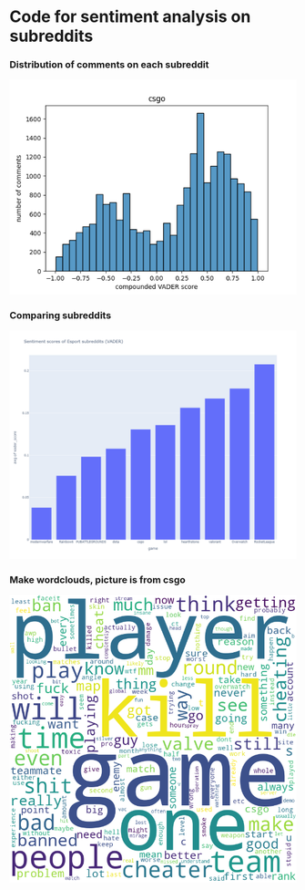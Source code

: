# Code for sentiment analysis on subreddits
### Distribution of comments on each subreddit
![alt text](https://github.com/LaihoE/EsportSentiment/blob/master/distribution.png?raw=true)
### Comparing subreddits 
![alt text](https://github.com/LaihoE/EsportSentiment/blob/master/sentiment.png?raw=true)
### Make wordclouds, picture is from csgo
![alt text](https://github.com/LaihoE/EsportSentiment/blob/master/wordcloud_csgo.png?raw=true)